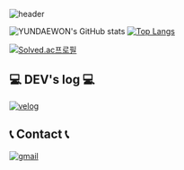 ![header](https://capsule-render.vercel.app/api?type=waving&color=timeGradient&height=300&section=header&text=Welcome%20YUNDAEWON's%20github👋&fontSize=45)


![YUNDAEWON's GitHub stats](https://github-readme-stats.vercel.app/api?username=YUNDAEW0N&show_icons=true&theme=radical)   [![Top Langs](https://github-readme-stats.vercel.app/api/top-langs/?username=YUNDAEW0N)](https://github.com/anuraghazra/github-readme-stats)  


[![Solved.ac프로필](http://mazassumnida.wtf/api/generate_badge?boj=qjsro95)](https://solved.ac/qjsro95)



## 💻 DEV's log 💻
[![velog](https://img.shields.io/badge/Velog-20c997?style=for-the-badge&logo=Vimeo&logoColor=white)](https://www.notion.so/YUNDAEWON-c16ee75416954cd1aa3dd15e4714df1e)



## 📞 Contact 📞
[![gmail](https://img.shields.io/badge/Gmail-EA4335?style=for-the-badge&logo=Gmail&logoColor=white)](mailto:yundaewon343@gmail.com)
